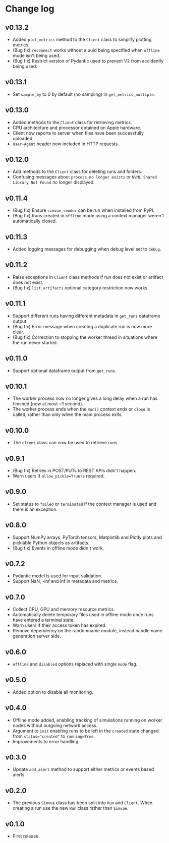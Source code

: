 # Change log

## v0.13.2

* Added `plot_metrics` method to the `Client` class to simplify plotting metrics.
* (Bug fix) `reconnect` works without a uuid being specified when `offline` mode isn't being used.
* (Bug fix) Restrict version of Pydantic used to prevent V2 from accidently being used.

## v0.13.1

* Set `sample_by` to 0 by default (no sampling) in `get_metrics_multiple`.

## v0.13.0

* Added methods to the `Client` class for retrieving metrics.
* CPU architecture and processor obtained on Apple hardware.
* Client now reports to server when files have been successfully uploaded.
* `User-Agent` header now included in HTTP requests.

## v0.12.0

* Add methods to the `Client` class for deleting runs and folders.
* Confusing messages about `process no longer exists` or `NVML Shared Library Not Found` no longer displayed.

## v0.11.4

* (Bug fix) Ensure `simvue_sender` can be run when installed from PyPI.
* (Bug fix) Runs created in `offline` mode using a context manager weren't automatically closed.

## v0.11.3

* Added logging messages for debugging when debug level set to `debug`.

## v0.11.2

* Raise exceptions in `Client` class methods if run does not exist or artifact does not exist.
* (Bug fix) `list_artifacts` optional category restriction now works.

## v0.11.1

* Support different runs having different metadata in `get_runs` dataframe output.
* (Bug fix) Error message when creating a duplicate run is now more clear.
* (Bug fix) Correction to stopping the worker thread in situations where the run never started.

## v0.11.0

* Support optional dataframe output from `get_runs`.

## v0.10.1

* The worker process now no longer gives a long delay when a run has finished (now at most ~1 second).
* The worker process ends when the `Run()` context ends or `close` is called, rather than only when the main process exits.

## v0.10.0

* The `client` class can now be used to retrieve runs.

## v0.9.1

* (Bug fix) Retries in POST/PUTs to REST APIs didn't happen.
* Warn users if `allow_pickle=True` is required.

## v0.9.0

* Set status to `failed` or `terminated` if the context manager is used and there is an exception.

## v0.8.0

* Support NumPy arrays, PyTorch tensors, Matplotlib and Plotly plots and picklable Python objects as artifacts.
* (Bug fix) Events in offline mode didn't work.

## v0.7.2

* Pydantic model is used for input validation.
* Support NaN, -inf and inf in metadata and metrics.

## v0.7.0

* Collect CPU, GPU and memory resource metrics.
* Automatically delete temporary files used in offline mode once runs have entered a terminal state.
* Warn users if their access token has expired.
* Remove dependency on the randomname module, instead handle name generation server side.

## v0.6.0

* `offline` and `disabled` options replaced with single `mode` flag.

## v0.5.0

* Added option to disable all monitoring.

## v0.4.0

* Offline mode added, enabling tracking of simulations running on worker nodes without outgoing network access.
* Argument to `init` enabling runs to be left in the `created` state changed from `status="created"` to `running=True`.
* Improvements to error handling.

## v0.3.0

* Update `add_alert` method to support either metrics or events based alerts.

## v0.2.0

* The previous `Simvue` class has been split into `Run` and `Client`. When creating a run use the new `Run` class rather than `Simvue`.

## v0.1.0

* First release.
